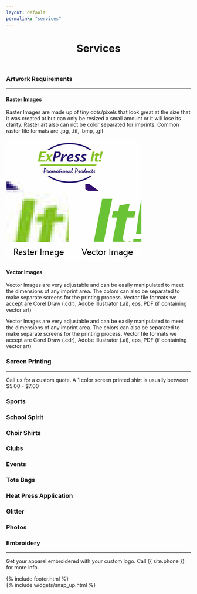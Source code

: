 ```yaml
---
layout: default
permalink: "services"
---
```


<header class="site-header" name="top">
  <div class="underlay-screenprinting">
    <div class="title-head">
      <h1 class="site-title font1">Services</h1>
    </div>
  </div>
</header>

<div class="containter services-con">
  <div id="artworkreq">
    <div class="col-md-6 col-md-offset-3">
      <h3>Artwork Requirements</h3>
      <hr />
    </div>
    <div class="col-md-3 col-md-offset-2 Raster">
      <h4>Raster Images</h4>
      <p>Raster Images are made up of tiny dots/pixels that look great at the size that it was created at but can only be resized a small amount or it will lose its clarity.  Raster art also can not be color separated for imprints.
      Common raster file formats are .jpg, .tif, .bmp, .gif</p>
      <img src="img/vector-raster.png" class="compare-pic">
    </div>
    <div class="col-md-3 Vector">
      <h4>Vector Images</h4>
      <p>Vector Images are very adjustable and can be easily manipulated to meet the dimensions of any imprint area.  The colors can also be separated to make separate screens for the printing process.
      Vector file formats we accept are Corel Draw (.cdr), Adobe Illustrator (.ai), eps, PDF (if containing vector art)</p>
      <p>Vector Images are very adjustable and can be easily manipulated to meet the dimensions of any imprint area.  The colors can also be separated to make separate screens for the printing process.
      Vector file formats we accept are Corel Draw (.cdr), Adobe Illustrator (.ai), eps, PDF (if containing vector art)</p>
    </div>
  </div>
  <div class="pricing col-md-8 col-md-offset-2" id="screenprinting">
    <h3 class="font1" >Screen Printing</h3>
    <hr />
    <p class="font1">Call us for a custom quote. A 1 color screen printed shirt is usually between $5.00 - $7.00</p>
  </div>
  <div class="col-md-2 sports left-side">
    <div class="fade-in">
      <h3 class="category-title font1">Sports</h3>
    </div>
  </div>
  <div class="col-md-2 school left-side">
    <div class="fade-in">
      <h3 class="category-title font1">School Spirit</h3>
    </div>
  </div>
  <div class="col-md-2 choir left-side">
    <div class="fade-in">
      <h3 class="category-title font1">Choir Shirts</h3>
    </div>
  </div>
  <div class="col-md-2 clubs left-side">
    <div class="fade-in">
      <h3 class="category-title font1">Clubs</h3>
    </div>
  </div>
  <div class="col-md-2 events left-side">
    <div class="fade-in">
      <h3 class="category-title font1">Events</h3>
    </div>
  </div>
  <div class="col-md-2 totes left-side">
    <div class="fade-in">
      <h3 class="category-title font1">Tote Bags</h3>
    </div>
  </div>
  <div class="col-md-2 press left-side">
    <div class="fade-in">
      <h3 class="category-title font1">Heat Press Application</h3>
    </div>
  </div>
  <div class="col-md-2 glitter left-side">
    <div class="fade-in">
      <h3 class="category-title font1">Glitter</h3>
    </div>
  </div>
  <div class="col-md-2 photos left-side">
    <div class="fade-in">
      <h3 class="category-title font1">Photos</h3>
    </div>
  </div>
  <div class="pricing col-md-8 col-md-offset-2" id="embroidery">
    <h3 class="font1 em" >Embroidery</h3>
    <hr />
    <p>Get your apparel embroidered with your custom logo. Call {{ site.phone }} for more info.</p>
  </div>
</div>

<div class="bottom">
  {% include footer.html %}
</div>

<div>
  {% include widgets/snap_up.html %}
</div>
